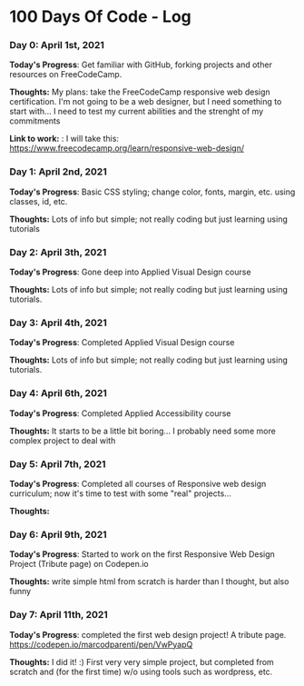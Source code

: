 # 100 Days Of Code - Log

### Day 0: April 1st, 2021


**Today's Progress**: Get familiar with GitHub, forking projects and other resources on FreeCodeCamp. 

**Thoughts:** My plans: take the FreeCodeCamp responsive web design certification. I'm not going to be a web designer, but I need something to start with... I need to test my current abilities and the strenght of my commitments

**Link to work:** : I will take this: https://www.freecodecamp.org/learn/responsive-web-design/

### Day 1: April 2nd, 2021

**Today's Progress**: Basic CSS styling; change color, fonts, margin, etc. using classes, id, etc.

**Thoughts:** Lots of info but simple; not really coding but just learning using tutorials

### Day 2: April 3th, 2021

**Today's Progress**: Gone deep into Applied Visual Design course

**Thoughts:** Lots of info but simple; not really coding but just learning using tutorials. 

### Day 3: April 4th, 2021

**Today's Progress**: Completed Applied Visual Design course

**Thoughts:** Lots of info but simple; not really coding but just learning using tutorials. 

### Day 4: April 6th, 2021

**Today's Progress**: Completed Applied Accessibility course

**Thoughts:** It starts to be a little bit boring... I probably need some more complex project to deal with

### Day 5: April 7th, 2021

**Today's Progress**: Completed all courses of Responsive web design curriculum; now it's time to test with some "real" projects...

**Thoughts:** 
### Day 6: April 9th, 2021

**Today's Progress**: Started to work on the first Responsive Web Design Project (Tribute page) on Codepen.io

**Thoughts:** write simple html from scratch is harder than I thought, but also funny

### Day 7: April 11th, 2021

**Today's Progress**: completed the first web design project! A tribute page. https://codepen.io/marcodparenti/pen/VwPyapQ

**Thoughts:** I did it! :) First very very simple project, but completed from scratch and (for the first time) w/o using tools such as wordpress, etc.
